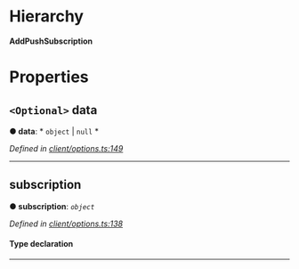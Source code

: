 

# Hierarchy

**AddPushSubscription**

# Properties

<a id="data"></a>

## `<Optional>` data

**● data**: * `object` &#124; `null`
*

*Defined in [client/options.ts:149](https://github.com/lagunehq/core/blob/5d4ee10/src/client/options.ts#L149)*

___
<a id="subscription"></a>

##  subscription

**● subscription**: *`object`*

*Defined in [client/options.ts:138](https://github.com/lagunehq/core/blob/5d4ee10/src/client/options.ts#L138)*

#### Type declaration

___

